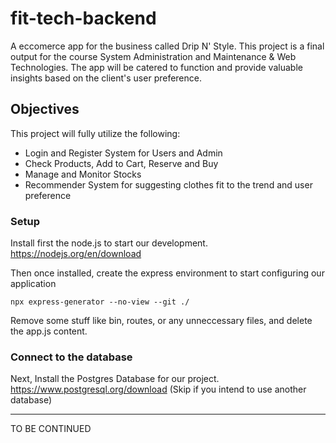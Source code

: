 # fit-tech-backend

A eccomerce app for the business called Drip N' Style. This project is a final output for the course System Administration and Maintenance & Web Technologies. The app will be catered to function and provide valuable insights based on the client's user preference. 

## Objectives

This project will fully utilize the following:
- Login and Register System for Users and Admin
- Check Products, Add to Cart, Reserve and Buy
- Manage and Monitor Stocks
- Recommender System for suggesting clothes fit to the trend and user preference

### Setup

Install first the node.js to start our development. https://nodejs.org/en/download

Then once installed, create the express environment to start configuring our application
```
npx express-generator --no-view --git ./
```

Remove some stuff like bin, routes, or any unneccessary files, and delete the app.js content.

### Connect to the database
Next, Install the Postgres Database for our project. https://www.postgresql.org/download (Skip if you intend to use another database)

---

TO BE CONTINUED
